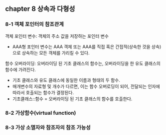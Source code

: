 ## chapter 8 상속과 다형성

### 8-1 객체 포인터의 참조관계

객체 포인터 변수: 객체의 주소 값을 저장하는 포인터 변수
- AAA형 포인터 변수는 AAA 객체 또는 AAA를 직접 혹은 간접적(상속한 것을 상속)으로 상속하는 모든 객체를 가리킬 수 있다. 

함수 오버라이딩: 오버라이딩 된 기초 클래스의 함수는, 오버라이딩을 한 유도 클래스의 함수에 가려진다.
- 기초 클래스와 유도 클래스에 동일한 이름과 형태의 두 함수.
- 매개변수의 자료형 및 개수가 다르면, 이는 함수 오버로딩이 되어, 전달되는 인자에 따라서 호출되는 함수가 결정된다.
- 기초클래스::함수 = 오버라이딩 된 기초 클래스의 함수를 호출한다.

### 8-2 가상함수(virtual function)

### 8-3 가상 소멸자와 참조자의 참조 가능성
